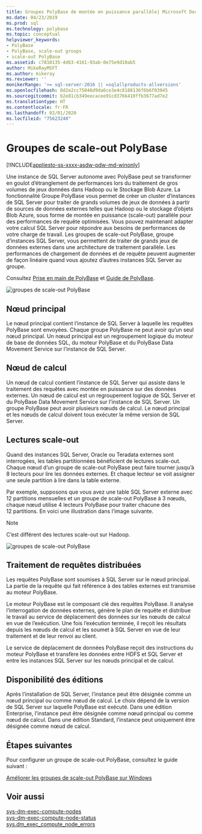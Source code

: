 ```yaml
---
title: Groupes PolyBase de montée en puissance parallèle| Microsoft Docs
ms.date: 04/23/2019
ms.prod: sql
ms.technology: polybase
ms.topic: conceptual
helpviewer_keywords:
- PolyBase
- PolyBase, scale-out groups
- scale-out PolyBase
ms.assetid: c7810135-4d63-4161-93ab-0e75e9d10ab5
author: MikeRayMSFT
ms.author: mikeray
ms.reviewer: ''
monikerRange: '>= sql-server-2016 || =sqlallproducts-allversions'
ms.openlocfilehash: 8d2e2cc75046d9da6ce3e4c8188136f6b6f03945
ms.sourcegitcommit: b2e81cb349eecacee91cd3766410ffb3677ad7e2
ms.translationtype: HT
ms.contentlocale: fr-FR
ms.lasthandoff: 02/01/2020
ms.locfileid: "75623240"
---
```

# <a name="polybase-scale-out-groups"></a>Groupes de scale-out PolyBase

[!INCLUDE[appliesto-ss-xxxx-asdw-pdw-md-winonly](../../includes/appliesto-ss-xxxx-xxxx-xxx-md-winonly.md)]

Une instance de SQL Server autonome avec PolyBase peut se transformer en goulot d’étranglement de performances lors du traitement de gros volumes de jeux données dans Hadoop ou le Stockage Blob Azure. La fonctionnalité Groupe PolyBase vous permet de créer un cluster d’instances de SQL Server pour traiter de grands volumes de jeux de données à partir de sources de données externes telles que Hadoop ou le stockage d’objets Blob Azure, sous forme de montée en puissance (scale-out) parallèle pour des performances de requête optimisées. Vous pouvez maintenant adapter votre calcul SQL Server pour répondre aux besoins de performances de votre charge de travail. Les groupes de scale-out PolyBase, groupe d’instances SQL Server, vous permettent de traiter de grands jeux de données externes dans une architecture de traitement parallèle. Les performances de chargement de données et de requête peuvent augmenter de façon linéaire quand vous ajoutez d’autres instances SQL Server au groupe. 
  
Consultez [Prise en main de PolyBase](../../relational-databases/polybase/get-started-with-polybase.md) et [Guide de PolyBase](../../relational-databases/polybase/polybase-guide.md).
  
![groupes de scale-out PolyBase](../../relational-databases/polybase/media/polybase-scale-out-groups.png "Groupes de scale-out PolyBase")  
  
## <a name="head-node"></a>Nœud principal  

Le nœud principal contient l’instance de SQL Server à laquelle les requêtes PolyBase sont envoyées. Chaque groupe PolyBase ne peut avoir qu’un seul nœud principal. Un nœud principal est un regroupement logique du moteur de base de données SQL, du moteur PolyBase et du PolyBase Data Movement Service sur l’instance de SQL Server.
  
## <a name="compute-node"></a>Nœud de calcul  

Un nœud de calcul contient l’instance de SQL Server qui assiste dans le traitement des requêtes avec montée en puissance sur des données externes. Un nœud de calcul est un regroupement logique de SQL Server et du PolyBase Data Movement Service sur l’instance de SQL Server. Un groupe PolyBase peut avoir plusieurs nœuds de calcul. Le nœud principal et les nœuds de calcul doivent tous exécuter la même version de SQL Server.

## <a name="scale-out-reads"></a>Lectures scale-out

Quand des instances SQL Server, Oracle ou Teradata externes sont interrogées, les tables partitionnées bénéficient de lectures scale-out. Chaque nœud d’un groupe de scale-out PolyBase peut faire tourner jusqu’à 8 lecteurs pour lire les données externes. Et chaque lecteur se voit assigner une seule partition à lire dans la table externe. 

Par exemple, supposons que vous avez une table SQL Server externe avec 12 partitions mensuelles et un groupe de scale-out PolyBase à 3 nœuds, chaque nœud utilise 4 lecteurs PolyBase pour traiter chacune des 12 partitions. En voici une illustration dans l’image suivante. 

> [!NOTE]
>  C’est différent des lectures scale-out sur Hadoop. 

![groupes de scale-out PolyBase](../../relational-databases/polybase/media/polybase-scale-out-groups2.png "Groupes de scale-out PolyBase")
  
## <a name="distributed-query-processing"></a>Traitement de requêtes distribuées  

Les requêtes PolyBase sont soumises à SQL Server sur le nœud principal. La partie de la requête qui fait référence à des tables externes est transmise au moteur PolyBase.
  
Le moteur PolyBase est le composant clé des requêtes PolyBase. Il analyse l’interrogation de données externes, génère le plan de requête et distribue le travail au service de déplacement des données sur les nœuds de calcul en vue de l’exécution. Une fois l’exécution terminée, il reçoit les résultats depuis les nœuds de calcul et les soumet à SQL Server en vue de leur traitement et de leur renvoi au client.
  
Le service de déplacement de données PolyBase reçoit des instructions du moteur PolyBase et transfère les données entre HDFS et SQL Server et entre les instances SQL Server sur les nœuds principal et de calcul.
  
## <a name="editions-availability"></a>Disponibilité des éditions  

Après l’installation de SQL Server, l’instance peut être désignée comme un nœud principal ou comme nœud de calcul. Le choix dépend de la version de SQL Server sur laquelle PolyBase est exécuté. Dans une édition Enterprise, l’instance peut être désignée comme nœud principal ou comme nœud de calcul. Dans une édition Standard, l’instance peut uniquement être désignée comme nœud de calcul.

## <a name="next-steps"></a>Étapes suivantes

Pour configurer un groupe de scale-out PolyBase, consultez le guide suivant :

[Améliorer les groupes de scale-out PolyBase sur Windows](configure-scale-out-groups-windows.md)

## <a name="see-also"></a>Voir aussi

 [sys-dm-exec-compute-nodes](../../relational-databases/system-dynamic-management-views/sys-dm-exec-compute-nodes-transact-sql.md)   
 [sys-dm-exec-compute-node-status](../../relational-databases/system-dynamic-management-views/sys-dm-exec-compute-node-status-transact-sql.md)   
 [sys.dm_exec_compute_node_errors](../../relational-databases/system-dynamic-management-views/sys-dm-exec-compute-node-errors-transact-sql.md)   

